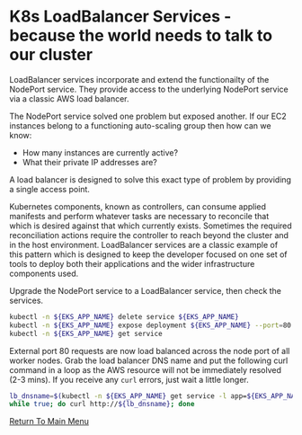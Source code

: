 # K8s LoadBalancer Services - because the world needs to talk to our cluster

LoadBalancer services incorporate and extend the functionailty of the NodePort service.
They provide access to the underlying NodePort service via a classic AWS load balancer.

The NodePort service solved one problem but exposed another.
If our EC2 instances belong to a functioning auto-scaling group then how can we know:

- How many instances are currently active?
- What their private IP addresses are?

A load balancer is designed to solve this exact type of problem by providing a single access point.

Kubernetes components, known as controllers, can consume applied manifests and perform whatever tasks are necessary to reconcile that which is desired against that which currently exists. Sometimes the required reconciliation actions require the controller to reach beyond the cluster and in the host environment. LoadBalancer services are a classic example of this pattern which is designed to keep the developer focused on one set of tools to deploy both their applications and the wider infrastructure components used.

Upgrade the NodePort service to a LoadBalancer service, then check the services.
```bash
kubectl -n ${EKS_APP_NAME} delete service ${EKS_APP_NAME}
kubectl -n ${EKS_APP_NAME} expose deployment ${EKS_APP_NAME} --port=80 --type=LoadBalancer
kubectl -n ${EKS_APP_NAME} get service
```

External port 80 requests are now load balanced across the node port of all worker nodes. Grab the load balancer DNS name and put the following curl command in a loop as the AWS resource will not be immediately resolved (2-3 mins). If you receive any `curl` errors, just wait a little longer.
```bash
lb_dnsname=$(kubectl -n ${EKS_APP_NAME} get service -l app=${EKS_APP_NAME} -o jsonpath='{.items[0].status.loadBalancer.ingress[0].hostname}')
while true; do curl http://${lb_dnsname}; done
```

[Return To Main Menu](/README.md)
